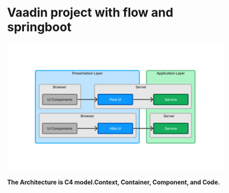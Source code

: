 # Vaadin project with flow and springboot

![img.png](img.png)

**The Architecture is C4 model.Context, Container, Component, and Code.**

